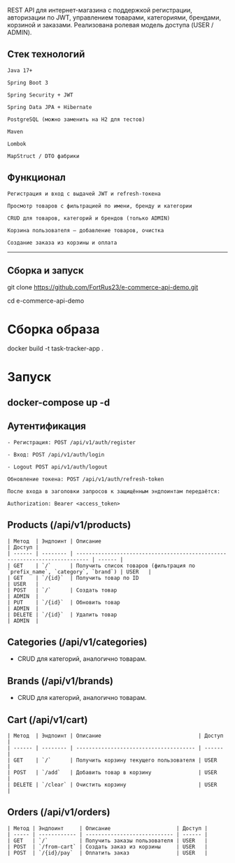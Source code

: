 REST API для интернет-магазина с поддержкой регистрации, авторизации по JWT, управлением товарами, категориями, брендами, корзиной и заказами.
Реализована ролевая модель доступа (USER / ADMIN).
 
## Стек технологий

    Java 17+

    Spring Boot 3

    Spring Security + JWT

    Spring Data JPA + Hibernate

    PostgreSQL (можно заменить на H2 для тестов)

    Maven

    Lombok

    MapStruct / DTO фабрики

## Функционал

    Регистрация и вход с выдачей JWT и refresh-токена

    Просмотр товаров с фильтрацией по имени, бренду и категории

    CRUD для товаров, категорий и брендов (только ADMIN)

    Корзина пользователя — добавление товаров, очистка

    Создание заказа из корзины и оплата

----------
## Сборка и запуск

  git clone https://github.com/FortRus23/e-commerce-api-demo.git

  cd e-commerce-api-demo


# Сборка образа
docker build -t task-tracker-app .

# Запуск
docker-compose up -d
----------


## Аутентификация

    - Регистрация: POST /api/v1/auth/register

    - Вход: POST /api/v1/auth/login

    - Logout POST api/v1/auth/logout
    
    Обновление токена: POST /api/v1/auth/refresh-token

    После входа в заголовки запросов к защищённым эндпоинтам передаётся:

    Authorization: Bearer <access_token>

## Products (/api/v1/products)
````
| Метод  | Эндпоинт | Описание                                                                   | Доступ |
| ------ | -------- | -------------------------------------------------------------------------- | ------ |
| GET    | `/`      | Получить список товаров (фильтрация по `prefix_name`, `category`, `brand`) | USER   |
| GET    | `/{id}`  | Получить товар по ID                                                       | USER   |
| POST   | `/`      | Создать товар                                                              | ADMIN  |
| PUT    | `/{id}`  | Обновить товар                                                             | ADMIN  |
| DELETE | `/{id}`  | Удалить товар                                                              | ADMIN  |

````



## Categories (/api/v1/categories)
- CRUD для категорий, аналогично товарам.

## Brands (/api/v1/brands)
- CRUD для категорий, аналогично товарам.

## Cart (/api/v1/cart)
````
| Метод  | Эндпоинт | Описание                               | Доступ |
| ------ | -------- | -------------------------------------- | ------ |
| GET    | `/`      | Получить корзину текущего пользователя | USER   |
| POST   | `/add`   | Добавить товар в корзину               | USER   |
| DELETE | `/clear` | Очистить корзину                       | USER   |

````

## Orders (/api/v1/orders)
````
| Метод | Эндпоинт     | Описание                     | Доступ |
| ----- | ------------ | ---------------------------- | ------ |
| GET   | `/`          | Получить заказы пользователя | USER   |
| POST  | `/from-cart` | Создать заказ из корзины     | USER   |
| POST  | `/{id}/pay`  | Оплатить заказ               | USER   |
````









